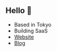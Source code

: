## Hello 👋

- Based in Tokyo
- Building SaaS
- [Website](https://ai-innovations.push.co.jp)
- [Blog](https://push.co.jp)
